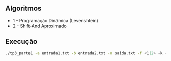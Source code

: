 ## Algoritmos
- 1 - Programação Dinâmica (Levenshtein)
- 2 - Shift-And Aproximado

## Execução

```bash
./tp3_parte1 -a entrada1.txt -b entrada2.txt -o saida.txt -f <1|2> -k <erros permitidos>

